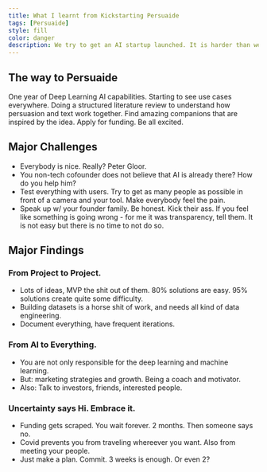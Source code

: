 ```yaml
---
title: What I learnt from Kickstarting Persuaide
tags: [Persuaide]
style: fill
color: danger
description: We try to get an AI startup launched. It is harder than we thought.
---
```


## The way to Persuaide

One year of Deep Learning AI capabilities. Starting to see use cases everywhere. 
Doing a structured literature review to understand how persuasion and text work together. 
Find amazing companions that are inspired by the idea. 
Apply for funding. Be all excited.

## Major Challenges

- Everybody is nice. Really? Peter Gloor.
- You non-tech cofounder does not believe that AI is already there? How do you help him? 
- Test everything with users. Try to get as many people as possible in front of a camera and your tool. Make everybody feel the pain.
- Speak up w/ your founder family. Be honest. Kick their ass. If you feel like something is going wrong - for me it was transparency, tell them. It is not easy but there is no time to not do so.

## Major Findings

### From Project to Project.

- Lots of ideas, MVP the shit out of them. 80% solutions are easy. 95% solutions create quite some difficulty.
- Building datasets is a horse shit of work, and needs all kind of data engineering.
- Document everything, have frequent iterations.

### From AI to Everything.

- You are not only responsible for the deep learning and machine learning.
- But: marketing strategies and growth. Being a coach and motivator. 
- Also: Talk to investors, friends, interested people.

### Uncertainty says Hi. Embrace it.

- Funding gets scraped. You wait forever. 2 months. Then someone says no. 
- Covid prevents you from traveling whereever you want. Also from meeting your people.
- Just make a plan. Commit. 3 weeks is enough. Or even 2?
